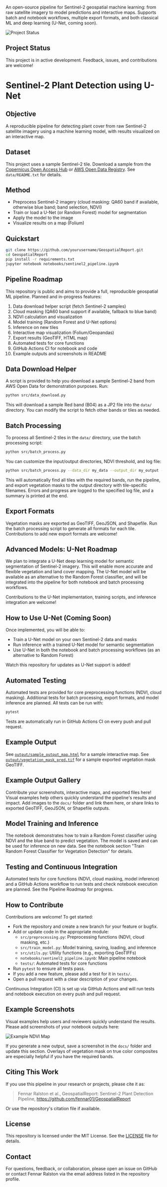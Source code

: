 An open-source pipeline for Sentinel-2 geospatial machine learning: from raw satellite imagery to model predictions and interactive maps. Supports batch and notebook workflows, multiple export formats, and both classical ML and deep learning (U-Net, coming soon).

![Project Status](https://img.shields.io/badge/status-active--development-brightgreen)

## Project Status

This project is in active development. Feedback, issues, and contributions are welcome!

# Sentinel-2 Plant Detection using U-Net

## Objective
A reproducible pipeline for detecting plant cover from raw Sentinel-2 satellite imagery using a machine learning model, with results visualized on an interactive map.

## Dataset
This project uses a sample Sentinel-2 tile. Download a sample from the [Copernicus Open Access Hub](https://scihub.copernicus.eu/) or [AWS Open Data Registry](https://registry.opendata.aws/sentinel-2/). See `data/README.txt` for details.

## Method
- Preprocess Sentinel-2 imagery (cloud masking: QA60 band if available, otherwise blue band; band selection, NDVI)
- Train or load a U-Net (or Random Forest) model for segmentation
- Apply the model to the image
- Visualize results on a map (Folium)

## Quickstart
```bash
git clone https://github.com/yourusername/GeospatialReport.git
cd GeospatialReport
pip install -r requirements.txt
jupyter notebook notebooks/sentinel2_pipeline.ipynb
```

## Pipeline Roadmap
This repository is public and aims to provide a full, reproducible geospatial ML pipeline. Planned and in-progress features:

1. Data download helper script (fetch Sentinel-2 samples)
2. Cloud masking (QA60 band support if available, fallback to blue band)
3. NDVI calculation and visualization
4. Model training (Random Forest and U-Net options)
5. Inference on new tiles
6. Interactive map visualization (Folium/Geopandas)
7. Export results (GeoTIFF, HTML map)
8. Automated tests for core functions
9. GitHub Actions CI for notebook and code
10. Example outputs and screenshots in README

## Data Download Helper

A script is provided to help you download a sample Sentinel-2 band from AWS Open Data for demonstration purposes. Run:

```bash
python src/data_download.py
```

This will download a sample Red band (B04) as a JP2 file into the `data/` directory. You can modify the script to fetch other bands or tiles as needed.

## Batch Processing

To process all Sentinel-2 tiles in the `data/` directory, use the batch processing script:

```bash
python src/batch_process.py
```

You can customize the input/output directories, NDVI threshold, and log file:

```bash
python src/batch_process.py --data_dir my_data --output_dir my_output --ndvi_thresh 0.4 --log my_batch.log
```

This will automatically find all tiles with the required bands, run the pipeline, and export vegetation masks to the output directory with tile-specific filenames. Errors and progress are logged to the specified log file, and a summary is printed at the end.

## Export Formats

Vegetation masks are exported as GeoTIFF, GeoJSON, and Shapefile. Run the batch processing script to generate all formats for each tile. Contributions to add new export formats are welcome!

## Advanced Models: U-Net Roadmap

We plan to integrate a U-Net deep learning model for semantic segmentation of Sentinel-2 imagery. This will enable more accurate and flexible vegetation and land cover mapping. The U-Net model will be available as an alternative to the Random Forest classifier, and will be integrated into the pipeline for both notebook and batch processing workflows.

Contributions to the U-Net implementation, training scripts, and inference integration are welcome!

## How to Use U-Net (Coming Soon)

Once implemented, you will be able to:
- Train a U-Net model on your own Sentinel-2 data and masks
- Run inference with a trained U-Net model for semantic segmentation
- Use U-Net in both the notebook and batch processing workflows (as an alternative to Random Forest)

Watch this repository for updates as U-Net support is added!

## Automated Testing

Automated tests are provided for core preprocessing functions (NDVI, cloud masking). Additional tests for batch processing, export formats, and model inference are planned. All tests can be run with:

```bash
pytest
```

Tests are automatically run in GitHub Actions CI on every push and pull request.

## Example Output
See [`output/sample_output_map.html`](output/sample_output_map.html) for a sample interactive map. 
See [`output/vegetation_mask_pred.tif`](output/vegetation_mask_pred.tif) for a sample exported vegetation mask GeoTIFF.

## Example Output Gallery

Contribute your screenshots, interactive maps, and exported files here! Visual examples help others quickly understand the pipeline's results and impact. Add images to the `docs/` folder and link them here, or share links to exported GeoTIFF, GeoJSON, or Shapefile outputs.

## Model Training and Inference
The notebook demonstrates how to train a Random Forest classifier using NDVI and the blue band to predict vegetation. The model is saved and can be used for inference on new data. See the notebook section "Train Random Forest Classifier for Vegetation Detection" for details. 

## Testing and Continuous Integration
Automated tests for core functions (NDVI, cloud masking, model inference) and a GitHub Actions workflow to run tests and check notebook execution are planned. See the Pipeline Roadmap for progress. 

## How to Contribute

Contributions are welcome! To get started:
- Fork the repository and create a new branch for your feature or bugfix.
- Add or update code in the appropriate module:
  - `src/preprocessing.py`: Preprocessing functions (NDVI, cloud masking, etc.)
  - `src/train_model.py`: Model training, saving, loading, and inference
  - `src/utils.py`: Utility functions (e.g., exporting GeoTIFFs)
  - `notebooks/sentinel2_pipeline.ipynb`: Main pipeline notebook
  - `tests/`: Automated tests for core functions
- Run `pytest` to ensure all tests pass.
- If you add a new feature, please add a test for it in `tests/`.
- Open a pull request with a clear description of your changes.

Continuous Integration (CI) is set up via GitHub Actions and will run tests and notebook execution on every push and pull request. 

## Example Screenshots

Visual examples help users and reviewers quickly understand the results. Please add screenshots of your notebook outputs here:

![Example NDVI Map](docs/example_ndvi_map.png)

If you generate a new output, save a screenshot in the `docs/` folder and update this section. Overlays of vegetation mask on true color composites are especially helpful if you have the required bands.

## Citing This Work

If you use this pipeline in your research or projects, please cite it as:

> Fennar Ralston et al., GeospatialReport: Sentinel-2 Plant Detection Pipeline, https://github.com/fennar01/GeospatialReport

Or use the repository's citation file if available.

## License

This repository is licensed under the MIT License. See the [LICENSE](LICENSE) file for details.

## Contact

For questions, feedback, or collaboration, please open an issue on GitHub or contact Fennar Ralston via the email address listed in the repository profile. 